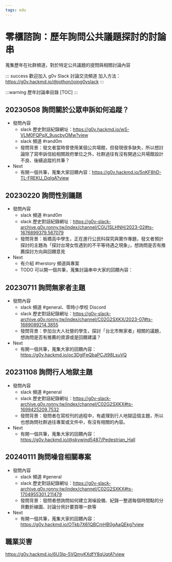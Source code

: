 ```yaml
---
tags: edu
---
```


# 零櫃諮詢：歷年詢問公共議題探討的討論串

蒐集歷年在社群頻道，對於特定公共議題的提問與相關討論內容

::: success
歡迎加入 g0v Slack 討論交流頻道
加入方法：https://g0v.hackmd.io/@jothon/joing0vslack
:::

:::warning
歷年討論串目錄
[TOC]
:::

## 20230508 詢問關於公眾申訴如何追蹤？
- 發問內容
    - slack 歷史對話紀錄網址：https://g0v.hackmd.io/wS-VLM0FQPqX_9uscbyOMw?view
    - slack 頻道 #rand0m
    - 發問背景：發文者當時曾使用某個公共場館，但發現很多缺失，所以想討論除了寫申訴信給相關政府單位之外，社群過往有沒有開過公共場館設計不良、後續追蹤的共筆？
- Next
    - 有開一個共筆，蒐集大家回饋內容：https://g0v.hackmd.io/5nKF8hD-TL-FREKU_DqIgA?view

## 20230220 詢問性別議題
- 發問內容
    - slack 頻道 #rand0m
    - slack 歷史對話紀錄網址：https://g0v-slack-archive.g0v.ronny.tw/index/channel/CGU1SLHNH/2023-02#ts-1676899379.567079
    - 發問背景：板橋高中學生，正在進行公民科探究與實作專題，發文者預計探討的主題為「探討台灣女性遇到的不平等待遇之現象」，想詢問是否有推薦探討方向與回饋意見
- Next
    - 有介紹 #herstory 頻道與專案
    - TODO 可以開一個共筆，蒐集討論串中大家的回饋內容：

## 20230711 詢問無家者主題
- 發問內容
    - slack 頻道 #general、零時小學校 Discord
    - slack 歷史對話紀錄網址：https://g0v-slack-archive.g0v.ronny.tw/index/channel/C02G2SXKX/2023-07#ts-1689089214.3855
    - 發問背景：參加台大人社營的學生，探討「台北市無家者」相關的議題，想詢問是否有推薦的資源或是回饋建議？
- Next
    - 有開一個共筆，蒐集大家的回饋內容：https://g0v.hackmd.io/oc3DglFeQbaPCJt98LsuVQ

## 20231108 詢問行人地獄主題
- 發問內容
    - slack 頻道 #general
    - slack 歷史對話紀錄網址：https://g0v-slack-archive.g0v.ronny.tw/index/channel/C02G2SXKX#ts-1699425209.7532
    - 發問背景：發問者在寫校刊的過程中，有處理到行人地獄這個主題，所以也想詢問社群過往專案或文件中，有沒有相關的內容。
- Next
    - 有開一個共筆，蒐集大家的回饋內容：https://g0v.hackmd.io/@skywind5487/Pedestrian_Hall

## 20240111 詢問噪音相關專案
- 發問內容
    - slack 頻道 #general
    - slack 歷史對話紀錄網址：https://g0v-slack-archive.g0v.ronny.tw/index/channel/C02G2SXKX#ts-1704955301.211479
    - 發問背景：發問者想詢問如何建立測噪設備、紀錄一整週每個時間點的分貝數折線圖、討論分貝計要買哪一款等
- Next
    - 有開一個共筆，蒐集大家的回饋內容：https://g0v.hackmd.io/OTkb7X61QBCmHB0gAaQEkg?view


## 職業災害

https://g0v.hackmd.io/6U3Ip-5VQmyKXdfY8qUqtA?view
